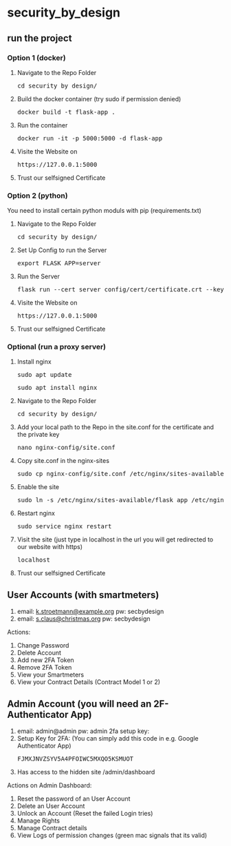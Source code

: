 # security_by_design

## run the project

### Option 1 (docker)
1. Navigate to the Repo Folder
    <pre>cd security_by_design/</pre>

2. Build the docker container (try sudo if permission denied)
    <pre>docker build -t flask-app .</pre>

3. Run the container
    <pre>docker run -it -p 5000:5000 -d flask-app</pre>

4. Visite the Website on
    <pre>https://127.0.0.1:5000</pre>

5. Trust our selfsigned Certificate

### Option 2 (python)
You need to install certain python moduls with pip (requirements.txt)

1. Navigate to the Repo Folder
    <pre>cd security_by_design/</pre>

2. Set Up Config to run the Server
    <pre>export FLASK_APP=server</pre>

3. Run the Server
    <pre>flask run --cert server_config/cert/certificate.crt --key server_config/cert/private_key.key</pre>

4. Visite the Website on
    <pre>https://127.0.0.1:5000</pre>

5. Trust our selfsigned Certificate


### Optional (run a proxy server)

1. Install nginx
    <pre>sudo apt update</pre>
    <pre>sudo apt install nginx</pre>

2. Navigate to the Repo Folder
    <pre>cd security_by_design/</pre>

3. Add your local path to the Repo in the site.conf for the certificate and the private key
    <pre>nano nginx-config/site.conf</pre>
    
4. Copy site.conf in the nginx-sites
    <pre>sudo cp nginx-config/site.conf /etc/nginx/sites-available/flask_app</pre>

5. Enable the site
    <pre>sudo ln -s /etc/nginx/sites-available/flask_app /etc/nginx/sites-enabled</pre>

6. Restart nginx
    <pre>sudo service nginx restart</pre>

7. Visit the site (just type in localhost in the url you will get redirected to our website with https)
    <pre>localhost</pre>

8. Trust our selfsigned Certificate

## User Accounts (with smartmeters)

1. email: k.stroetmann@example.org  pw: secbydesign
2. email: s.claus@christmas.org     pw: secbydesign

Actions:    
1. Change Password
2. Delete Account
3. Add new 2FA Token
4. Remove 2FA Token
5. View your Smartmeters
6. View your Contract Details (Contract Model 1 or 2)


## Admin Account (you will need an 2F-Authenticator App)

1. email: admin@admin pw: admin 2fa setup key:
2. Setup Key for 2FA: (You can simply add this code in e.g. Google Authenticator App)
    <pre>FJMXJNVZSYV5A4PFOIWC5MXQO5KSMUOT</pre>
3. Has access to the hidden site /admin/dashboard

Actions on Admin Dashboard:    
1. Reset the password of an User Account
2. Delete an User Account
3. Unlock an Account (Reset the failed Login tries)
4. Manage Rights
5. Manage Contract details
6. View Logs of permission changes (green mac signals that its valid)
